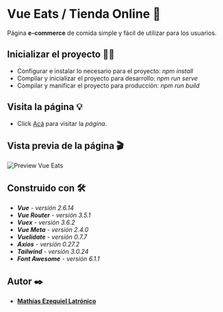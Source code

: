 # Vue Eats / Tienda Online 🚀
Página **e-commerce** de comida simple y fácil de utilizar para los usuarios. 

## Inicializar el proyecto 👨‍💻
- Configurar e instalar lo necesario para el proyecto: _npm install_
- Compilar y inicializar el proyecto para desarrollo: _npm run serve_
- Compilar y manificar el proyecto para producción: _npm run build_

## Visita la página 💡
- Click [Acá]() para visitar la _página_.

## Vista previa de la página 🎬
![Preview Vue Eats](vue-eats-preview.gif)

## Construido con 🛠️
- **_Vue_** - _versión 2.6.14_
- **_Vue Router_** - _versión 3.5.1_
- **_Vuex_** - _versión 3.6.2_
- **_Vue Meta_** - _versión 2.4.0_
- **_Vuelidate_** - _versión 0.7.7_
- **_Axios_** - _versión 0.27.2_
- **_Tailwind_** - _versión 3.0.24_
- **_Font Awesome_** - _versión 6.1.1_

## Autor ✒️
- [**Mathías Ezequiel Latrónico**](https://github.com/mathiezelat)
